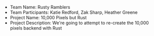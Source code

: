 - Team Name: Rusty Ramblers
- Team Participants: Katie Redford, Zak Sharp, Heather Greene
- Project Name: 10,000 Pixels but Rust
- Project Description: We're going to attempt to re-create the 10,000 pixels backend with Rust
